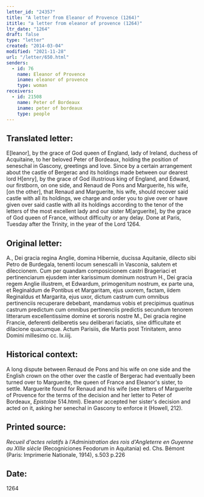 ```yaml
---
letter_id: "24357"
title: "A letter from Eleanor of Provence (1264)"
ititle: "a letter from eleanor of provence (1264)"
ltr_date: "1264"
draft: false
type: "letter"
created: "2014-03-04"
modified: "2021-11-28"
url: "/letter/650.html"
senders:
  - id: 76
    name: Eleanor of Provence
    iname: eleanor of provence
    type: woman
receivers:
  - id: 21508
    name: Peter of Bordeaux
    iname: peter of bordeaux
    type: people
---
```

<h2> Translated letter:</h2>E[leanor], by the grace of God queen of England, lady of Ireland, duchess of Acquitaine, to her beloved Peter of Bordeaux, holding the position of seneschal in Gascony, greetings and love.
Since by a certain arrangement about the castle of Bergerac and its holdings made between our dearest lord H[enry], by the grace of God illustrious king of England, and Edward, our firstborn, on one side, and Renaud de Pons and Marguerite, his wife, [on the other], that Renaud and Marguerite, his wife, should recover said castle with all its holdings, we charge and order you to give over or have given over said castle with all its holdings according to the tenor of the letters of the most excellent lady and our sister M[arguerite], by the grace of God queen of France, without difficulty or any delay.
Done at Paris, Tuesday after the Trinity, in the year of the Lord 1264.
<h2 class="mt-4"> Original letter:</h2>A., Dei gracia regina Anglie, domina Hibernie, ducissa Aquitanie, dilecto sibi Petro de Burdegala, tenenti locum senescalli in Vasconia, salutem et dileccionem. Cum per quandam composicionem castri Brageriaci et pertinenciarum ejusdem inter karissimum dominum nostrum H., Dei gracia regem Anglie illustrem, et Edwardum, primogenitum nostrum, ex parte una, et Reginaldum de Pontibus et Margaritam, ejus uxorem, factam, iidem Reginaldus et Margarita, ejus uxor, dictum castrum cum omnibus pertinenciis recuperare debebant, mandamus vobis et precipimus quatinus castrum predictum cum omnibus pertinenciis predictis secundum tenorem litterarum excellentissime domine et sororis nostre M., Dei gracia regine Francie, deferenti deliberetis seu deliberari faciatis, sine difficultate et dilacione quacumque. Actum Parisiis, die Martis post Trinitatem, anno Domini millesimo cc. lx.iiij.
<h2 class="mt-4"> Historical context:</h2><p>A long dispute between Renaud de Pons and his wife on one side and the English crown on the other over the castle of Bergerac had eventually been turned over to Marguerite, the queen of France and Eleanor's sister, to settle. Marguerite found for Renaud and his wife (see letters of Marguerite of Provence for the terms of the decision and her letter to Peter of Bordeaux, <em>Epistolae</em> 514.html). Eleanor accepted her sister's decision and acted on it, asking her senechal in Gascony to enforce it (Howell, 212).</p><h2 class="mt-4"> Printed source:</h2><p><em>Recueil d'actes relatifs&nbsp;</em>à&nbsp;<em>l'Administration des rois d'Angleterre en Guyenne au XIIIe siècle</em> (Recogniciones Feodorum in Aquitania) ed. Chs. Bémont (Paris: Imprimerie Nationale, 1914), s.503 p.226</p><h2 class="mt-4"> Date:</h2>1264
